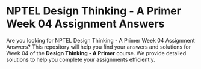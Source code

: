 # NPTEL Design Thinking - A Primer Week 04 Assignment Answers

Are you looking for NPTEL Design Thinking - A Primer Week 04 Assignment Answers? This repository will help you find your answers and solutions for Week 04 of the **Design Thinking - A Primer** course. We provide detailed solutions to help you complete your assignments efficiently.